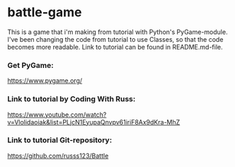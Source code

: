 # battle-game
This is a game that i'm making from tutorial with Python's PyGame-module. I've been changing the code from tutorial to use Classes, so that the code becomes more readable. Link to tutorial can be found in README.md-file.

### Get PyGame:
https://www.pygame.org/

### Link to tutorial by Coding With Russ:
https://www.youtube.com/watch?v=Vlolidaoiak&list=PLjcN1EyupaQnvpv61iriF8Ax9dKra-MhZ

### Link to tutorial Git-repository:
https://github.com/russs123/Battle
